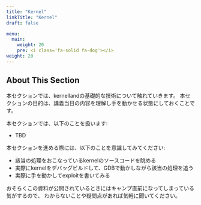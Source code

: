```yaml
---
title: "Kernel"
linkTitle: "Kernel"
draft: false

menu:
  main:
    weight: 20
    pre: <i class='fa-solid fa-dog'></i>
weight: 20
---
```


## About This Section

本セクションでは、kernellandの基礎的な技術について触れていきます。
本セクションの目的は、講義当日の内容を理解し手を動かせる状態にしておくことです。

本セクションでは、以下のことを扱います:

- TBD

本セクションを進める際には、以下のことを意識してみてください:

- 該当の処理をおこなっているkernelのソースコードを眺める
- 実際にkernelをデバッグビルドして、GDBで動かしながら該当の処理を追う
- 実際に手を動かしてexploitを書いてみる

おそらくこの資料が公開されているときにはキャンプ直前になってしまっている気がするので、
わからないことや疑問点があれば気軽に聞いてください。
